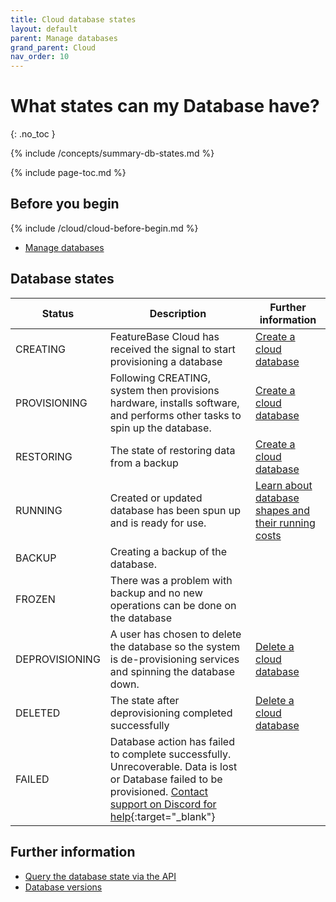 ```yaml
---
title: Cloud database states
layout: default
parent: Manage databases
grand_parent: Cloud
nav_order: 10
---
```


# What states can my Database have?
{: .no_toc }

{% include /concepts/summary-db-states.md %}

{% include page-toc.md %}

## Before you begin

{% include /cloud/cloud-before-begin.md %}
* [Manage databases](/docs/cloud/cloud-databases/cloud-db-manage)

## Database states

| Status | Description | Further information |
|---|---|---|
| CREATING | FeatureBase Cloud has received the signal to start provisioning a database | [Create a cloud database](/docs/cloud/cloud-databases/cloud-db-create-custom) |
| PROVISIONING | Following CREATING, system then provisions hardware, installs software, and performs other tasks to spin up the database. | [Create a cloud database](/docs/cloud/cloud-databases/cloud-db-create-custom) |
| RESTORING | The state of restoring data from a backup | [Create a cloud database](/docs/cloud/cloud-databases/cloud-db-create-custom) |
| RUNNING |  Created or updated database has been spun up and is ready for use. | [Learn about database shapes and their running costs](/docs/cloud/cloud-databases/cloud-db-shape) |
| BACKUP |  Creating a backup of the database. |  |
| FROZEN | There was a problem with backup and no new operations can be done on the database |
| DEPROVISIONING |  A user has chosen to delete the database so the system is de-provisioning services and spinning the database down. | [Delete a cloud database](/docs/cloud/cloud-databases/cloud-db-delete) |
| DELETED |  The state after deprovisioning completed successfully | [Delete a cloud database](/docs/cloud/cloud-databases/cloud-db-delete) |
| FAILED | Database action has failed to complete successfully. Unrecoverable. Data is lost or Database failed to be provisioned. [Contact support on Discord for help](https://discord.com/invite/bSBYjDbUUb){:target="_blank"} |


## Further information

* [Query the database state via the API](https://api-docs-featurebase-cloud.redoc.ly/latest#operation/getDatabase)
* [Database versions](/docs/cloud/cloud-databases/cloud-db-versions)
